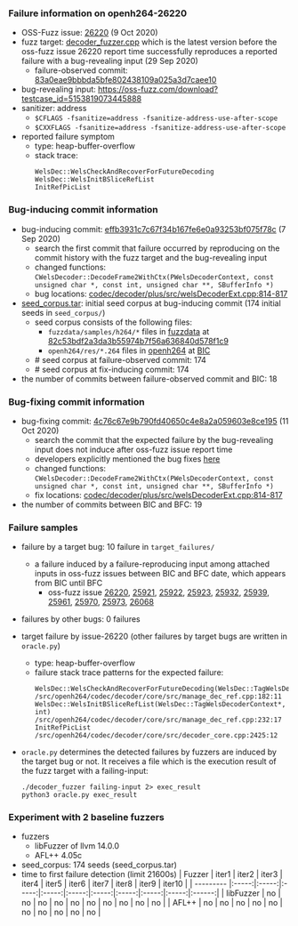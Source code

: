 ### Failure information on openh264-26220
- OSS-Fuzz issue: [26220](https://bugs.chromium.org/p/oss-fuzz/issues/detail?id=26220) (9 Oct 2020) 
- fuzz target: [decoder_fuzzer.cpp](https://github.com/google/oss-fuzz/blob/456eded09c7f24c5ee3f14fd2e358edc7de9064c/projects/openh264/decoder_fuzzer.cpp) which is the latest version before the oss-fuzz issue 26220 report time successfully reproduces a reported failure with a bug-revealing input (29 Sep 2020)
    - failure-observed commit: [83a0eae9bbbda5bfe802438109a025a3d7caee10](https://github.com/cisco/openh264/commit/83a0eae9bbbda5bfe802438109a025a3d7caee10) 
- bug-revealing input: https://oss-fuzz.com/download?testcase_id=5153819073445888
- sanitizer: address
    - `$CFLAGS -fsanitize=address -fsanitize-address-use-after-scope`
    - `$CXXFLAGS -fsanitize=address -fsanitize-address-use-after-scope`
- reported failure symptom 
    - type: heap-buffer-overflow  
    - stack trace:  
		```
		WelsDec::WelsCheckAndRecoverForFutureDecoding   
		WelsDec::WelsInitBSliceRefList  
		InitRefPicList 
		```

### Bug-inducing commit information
- bug-inducing commit: [effb3931c7c67f34b167fe6e0a93253bf075f78c](https://github.com/cisco/openh264/commit/effb3931c7c67f34b167fe6e0a93253bf075f78c) (7 Sep 2020)
    - search the first commit that failure occurred by reproducing on the commit history with the fuzz target and the bug-revealing input
    - changed functions: `CWelsDecoder::DecodeFrame2WithCtx(PWelsDecoderContext, const unsigned char *, const int, unsigned char **, SBufferInfo *)`
    - bug locations: [codec/decoder/plus/src/welsDecoderExt.cpp:814-817](https://github.com/cisco/openh264/commit/effb3931c7c67f34b167fe6e0a93253bf075f78c#diff-089ebaf0325c2c30af67611943308f0621afbceb64450c668961b6bd1561b43fL814-L817) 
- [seed_corpus.tar](https://drive.google.com/file/d/1KKzNxnyZO7v2NhhWNtsskD34peYDBn9Q/view?usp=sharing): initial seed corpus at bug-inducing commit (174 initial seeds in `seed_corpus/`)  
	- seed corpus consists of the following files:
		- `fuzzdata/samples/h264/*` files in [fuzzdata](https://github.com/mozillasecurity/fuzzdata) at [82c53bdf2a3da3b55974b7f56a636840d578f1c9](https://github.com/MozillaSecurity/fuzzdata/commit/82c53bdf2a3da3b55974b7f56a636840d578f1c9)  
		- `openh264/res/*.264` files in [openh264](https://github.com/cisco/openh264) at [BIC](effb3931c7c67f34b167fe6e0a93253bf075f78c)
	- \# seed corpus at failure-observed commit: 174
	- \# seed corpus at fix-inducing commit: 174
- the number of commits between failure-observed commit and BIC: 18

### Bug-fixing commit information
- bug-fixing commit: [4c76c67e9b790fd40650c4e8a2a059603e8ce195](https://github.com/cisco/openh264/commit/4c76c67e9b790fd40650c4e8a2a059603e8ce195) (11 Oct 2020)
    - search the commit that the expected failure by the bug-revealing input does not induce after oss-fuzz issue report time
    - developers explicitly mentioned the bug fixes [here](https://github.com/cisco/openh264/commit/4c76c67e9b790fd40650c4e8a2a059603e8ce195)
    - changed functions: `CWelsDecoder::DecodeFrame2WithCtx(PWelsDecoderContext, const unsigned char *, const int, unsigned char **, SBufferInfo *)`
    - fix locations: [codec/decoder/plus/src/welsDecoderExt.cpp:814-817](https://github.com/cisco/openh264/commit/4c76c67e9b790fd40650c4e8a2a059603e8ce195#diff-089ebaf0325c2c30af67611943308f0621afbceb64450c668961b6bd1561b43fR814-R817) 
- the number of commits between BIC and BFC: 19 

### Failure samples
- failure by a target bug: 10 failure in `target_failures/`
    - a failure induced by a failure-reproducing input among attached inputs in oss-fuzz issues between BIC and BFC date, which appears from BIC until BFC
		- oss-fuzz issue [26220](https://bugs.chromium.org/p/oss-fuzz/issues/detail?id=26220), [25921](https://bugs.chromium.org/p/oss-fuzz/issues/detail?id=25921), [25922](https://bugs.chromium.org/p/oss-fuzz/issues/detail?id=25922), [25923](https://bugs.chromium.org/p/oss-fuzz/issues/detail?id=25923), [25932](https://bugs.chromium.org/p/oss-fuzz/issues/detail?id=25932), [25939](https://bugs.chromium.org/p/oss-fuzz/issues/detail?id=25939), [25961](https://bugs.chromium.org/p/oss-fuzz/issues/detail?id=25961), [25970](https://bugs.chromium.org/p/oss-fuzz/issues/detail?id=25970), [25973](https://bugs.chromium.org/p/oss-fuzz/issues/detail?id=25973), [26068](https://bugs.chromium.org/p/oss-fuzz/issues/detail?id=26068) 
- failures by other bugs: 0 failures 

- target failure by issue-26220 (other failures by target bugs are written in `oracle.py`)
    - type: heap-buffer-overflow  
    - failure stack trace patterns for the expected failure:  
		```
		WelsDec::WelsCheckAndRecoverForFutureDecoding(WelsDec::TagWelsDecoderContext*) /src/openh264/codec/decoder/core/src/manage_dec_ref.cpp:182:11  
		WelsDec::WelsInitBSliceRefList(WelsDec::TagWelsDecoderContext*, int) /src/openh264/codec/decoder/core/src/manage_dec_ref.cpp:232:17  
		InitRefPicList /src/openh264/codec/decoder/core/src/decoder_core.cpp:2425:12
		```

- `oracle.py` determines the detected failures by fuzzers are induced by the target bug or not. It receives a file which is the execution result of the fuzz target with a failing-input:  
	```
	./decoder_fuzzer failing-input 2> exec_result
	python3 oracle.py exec_result
	```

### Experiment with 2 baseline fuzzers 
- fuzzers
    - libFuzzer of llvm 14.0.0
    - AFL++ 4.05c
- seed_corpus: 174 seeds (seed_corpus.tar)
- time to first failure detection (limit 21600s)
    |   Fuzzer  | iter1 | iter2 | iter3 | iter4 | iter5 | iter6 | iter7 | iter8 | iter9 | iter10 |
    | --------- |:-----:|:-----:|:-----:|:-----:|:-----:|:-----:|:-----:|:-----:|:-----:|:------:|
    | libFuzzer |   no  |   no  |   no  |   no  |   no  |   no  |   no  |   no  |   no  |    no  |
    |   AFL++   |   no  |   no  |   no  |   no  |   no  |   no  |   no  |   no  |   no  |    no  |

